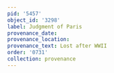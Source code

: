 ```yaml
---
pid: '5457'
object_id: '3298'
label: Judgment of Paris
provenance_date:
provenance_location:
provenance_text: Lost after WWII
order: '0731'
collection: provenance
---
```

